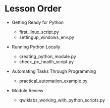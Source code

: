 # Lesson Order

* Getting Ready for Python
  * first_linux_script.py
  * settingup_windows_env.py

* Running Python Locally
  * creating_python_module.py
  * check_pc_health_script.py
  
* Automating Tasks Through Programming
  * practical_automation_example.py
 
* Module Review
  * qwiklabs_working_with_python_scripts.py
